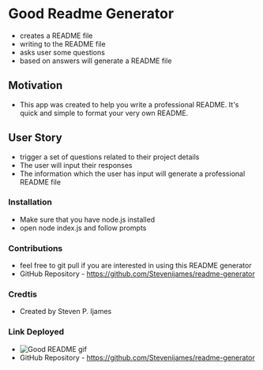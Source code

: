 # Good Readme Generator
* creates a README file
* writing to the README file
* asks user some questions
* based on answers will generate a README file

## Motivation
* This app was created to help you write a professional README. It's quick and simple to format your very own README. 

## User Story
* trigger a set of questions related to their project details
* The user will input their responses
* The information which the user has input will generate a professional README file 

### Installation
* Make sure that you have node.js installed
* open node index.js and follow prompts
 
### Contributions
* feel free to git pull if you are interested in using this README generator
* GitHub Repository - https://github.com/Stevenijames/readme-generator

### Credtis
* Created by Steven P. Ijames

### Link Deployed
* ![Good README gif](assets/goodreadme2.gif)
* GitHub Repository - https://github.com/Stevenijames/readme-generator